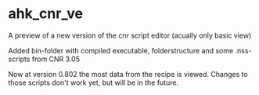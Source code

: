 # ahk_cnr_ve
A preview of a new version of the cnr script editor (acually only basic view)

Added bin-folder with compiled executable, folderstructure and some .nss-scripts from CNR 3.05

Now at version 0.802 the most data from the recipe is viewed. Changes to those scripts don't work yet, but will be in the future.
